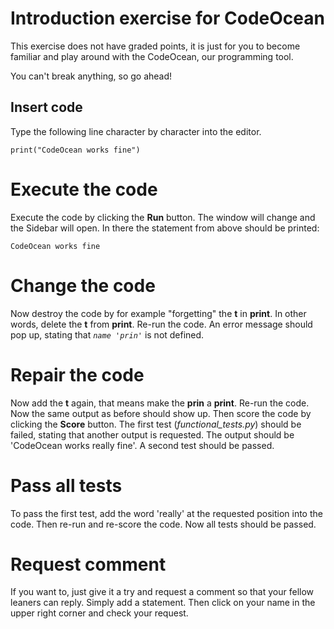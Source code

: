 # Introduction exercise for CodeOcean

This exercise does not have graded points, it is just for you to become familiar and play around with the CodeOcean,
our programming tool.

You can't break anything, so go ahead!

## Insert code

Type the following line character by character into the editor.

    print("CodeOcean works fine")

# Execute the code

Execute the code by clicking the **Run** button. The window will change and the Sidebar will open. In there the
statement from above should be printed:

	CodeOcean works fine

# Change the code

Now destroy the code by for example "forgetting" the **t** in **print**. In other words, delete the **t** from
**print**. Re-run the code. An error message should pop up, stating that *`name 'prin'`* is not defined.

# Repair the code

Now add the **t** again, that means make the **prin** a **print**. Re-run the code. Now the same output as before should
show up. Then score the code by clicking the **Score** button. The first test (*functional_tests.py*) should be failed,
stating that another output is requested. The output should be 'CodeOcean works really fine'. A second test should be
passed.

# Pass all tests

To pass the first test, add the word 'really' at the requested position into the code. Then re-run and re-score
the code. Now all tests should be passed.

# Request comment

If you want to, just give it a try and request a comment so that your fellow leaners can reply. Simply add a statement.
Then click on your name in the upper right corner and check your request.